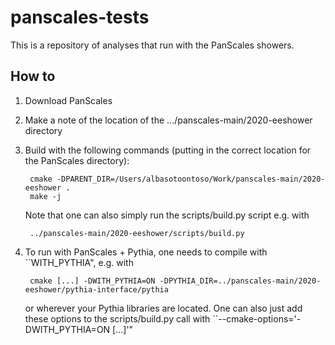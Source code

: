 # panscales-tests

This is a repository of analyses that run with the PanScales showers.

## How to

1. Download PanScales 

2. Make a note of the location of the .../panscales-main/2020-eeshower directory

3. Build with the following commands (putting in the correct location for the
   PanScales directory):

        cmake -DPARENT_DIR=/Users/albasotoontoso/Work/panscales-main/2020-eeshower .
        make -j

    Note that one can also simply run the scripts/build.py script e.g. with

        ../panscales-main/2020-eeshower/scripts/build.py

4. To run with PanScales + Pythia, one needs to compile with ``WITH_PYTHIA", e.g.
   with

        cmake [...] -DWITH_PYTHIA=ON -DPYTHIA_DIR=../panscales-main/2020-eeshower/pythia-interface/pythia

   or wherever your Pythia libraries are located. One can also just add these options to
   the scripts/build.py call with ``--cmake-options='-DWITH_PYTHIA=ON [...]'"


